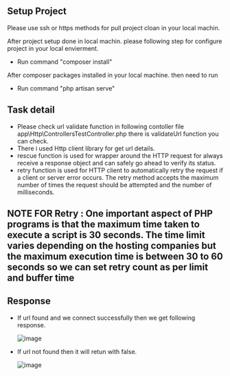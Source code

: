 ## Setup Project

Please use ssh or https methods for pull project cloan in your local machin.

After project setup done in local machin. please following step for configure project in your local envierment.

- Run command "composer install"

After composer packages installed in your local machine. then need to run 

- Run command "php artisan serve"

## Task detail

- Please check url validate function in following contoller file app\Http\ControllersTestController.php there is validateUrl function you can check.
- There i used Http client library for get url details.
- rescue function is used for wrapper around the HTTP request for always receive a response object and can safely go ahead to verify its status.
- retry function is used for HTTP client to automatically retry the request if a client or server error occurs.  The retry method accepts the maximum number of times the request should be attempted and the number of milliseconds.

## NOTE FOR Retry : One important aspect of PHP programs is that the maximum time taken to execute a script is 30 seconds. The time limit varies depending on the hosting companies but the maximum execution time is between 30 to 60 seconds so we can set retry count as per limit and buffer time

## Response

- If url found and we connect successfully then we get following response.

  ![image](https://user-images.githubusercontent.com/118823606/209770657-44210724-6956-4f8b-b52e-087102236c1a.png)


- If url not found then it will retun with false.

  ![image](https://user-images.githubusercontent.com/118823606/209770727-6aaa2bf4-2292-44b1-8193-3ff5669c0878.png)


